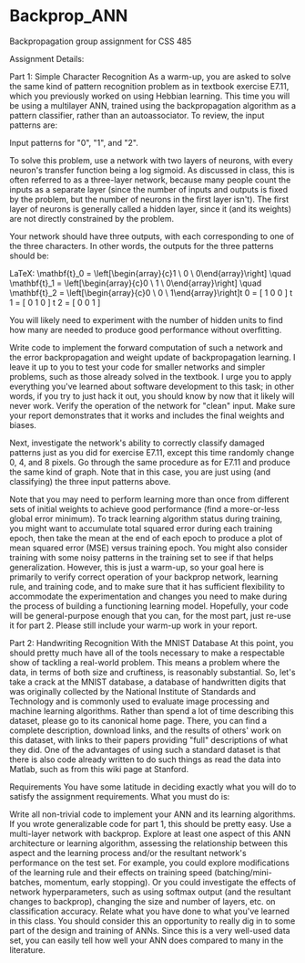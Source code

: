 # Backprop_ANN
Backpropagation group assignment for CSS 485


Assignment Details:

Part 1: Simple Character Recognition
As a warm-up, you are asked to solve the same kind of pattern recognition problem as in textbook exercise E7.11, which you previously worked on using Hebbian learning. This time you will be using a multilayer ANN, trained using the backpropagation algorithm as a pattern classifier, rather than an autoassociator. To review, the input patterns are:

Input patterns for "0", "1", and "2".

To solve this problem, use a network with two layers of neurons, with every neuron's transfer function being a log sigmoid. As discussed in class, this is often referred to as a three-layer network, because many people count the inputs as a separate layer (since the number of inputs and outputs is fixed by the problem, but the number of neurons in the first layer isn't). The first layer of neurons is generally called a hidden layer, since it (and its weights) are not directly constrained by the problem.

Your network should have three outputs, with each corresponding to one of the three characters. In other words, the outputs for the three patterns should be:

LaTeX: \mathbf{t}_0 = \left[\begin{array}{c}1 \\ 0 \\ 0\end{array}\right] \quad
\mathbf{t}_1 = \left[\begin{array}{c}0 \\ 1 \\ 0\end{array}\right] \quad
\mathbf{t}_2 = \left[\begin{array}{c}0 \\ 0 \\ 1\end{array}\right]t 0 = [ 1 0 0 ] t 1 = [ 0 1 0 ] t 2 = [ 0 0 1 ]

You will likely need to experiment with the number of hidden units to find how many are needed to produce good performance without overfitting.

Write code to implement the forward computation of such a network and the error backpropagation and weight update of backpropagation learning. I leave it up to you to test your code for smaller networks and simpler problems, such as those already solved in the textbook. I urge you to apply everything you've learned about software development to this task; in other words, if you try to just hack it out, you should know by now that it likely will never work. Verify the operation of the network for "clean" input. Make sure your report demonstrates that it works and includes the final weights and biases.

Next, investigate the network's ability to correctly classify damaged patterns just as you did for exercise E7.11, except this time randomly change 0, 4, and 8 pixels. Go through the same procedure as for E7.11 and produce the same kind of graph. Note that in this case, you are just using (and classifying) the three input patterns above.

Note that you may need to perform learning more than once from different sets of initial weights to achieve good performance (find a more-or-less global error minimum). To track learning algorithm status during training, you might want to accumulate total squared error during each training epoch, then take the mean at the end of each epoch to produce a plot of mean squared error (MSE) versus training epoch. You might also consider training with some noisy patterns in the training set to see if that helps generalization. However, this is just a warm-up, so your goal here is primarily to verify correct operation of your backprop network, learning rule, and training code, and to make sure that it has sufficient flexibility to accommodate the experimentation and changes you need to make during the process of building a functioning learning model. Hopefully, your code will be general-purpose enough that you can, for the most part, just re-use it for part 2. Please still include your warm-up work in your report.

Part 2: Handwriting Recognition With the MNIST Database
At this point, you should pretty much have all of the tools necessary to make a respectable show of tackling a real-world problem. This means a problem where the data, in terms of both size and cruftiness, is reasonably substantial. So, let's take a crack at the MNIST database, a database of handwritten digits that was originally collected by the National Institute of Standards and Technology and is commonly used to evaluate image processing and machine learning algorithms. Rather than spend a lot of time describing this dataset, please go to its canonical home page. There, you can find a complete description, download links, and the results of others' work on this dataset, with links to their papers providing "full" descriptions of what they did. One of the advantages of using such a standard dataset is that there is also code already written to do such things as read the data into Matlab, such as from this wiki page at Stanford.

Requirements
You have some latitude in deciding exactly what you will do to satisfy the assignment requirements. What you must do is:

Write all non-trivial code to implement your ANN and its learning algorithms. If you wrote generalizable code for part 1, this should be pretty easy.
Use a multi-layer network with backprop.
Explore at least one aspect of this ANN architecture or learning algorithm, assessing the relationship between this aspect and the learning process and/or the resultant network's performance on the test set. For example, you could explore modifications of the learning rule and their effects on training speed (batching/mini-batches, momentum, early stopping). Or you could investigate the effects of network hyperparameters, such as using softmax output (and the resultant changes to backprop), changing the size and number of layers, etc. on classification accuracy.
Relate what you have done to what you've learned in this class.
You should consider this an opportunity to really dig in to some part of the design and training of ANNs. Since this is a very well-used data set, you can easily tell how well your ANN does compared to many in the literature.
